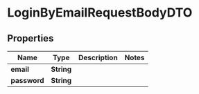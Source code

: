 

# LoginByEmailRequestBodyDTO


## Properties

| Name | Type | Description | Notes |
|------------ | ------------- | ------------- | -------------|
|**email** | **String** |  |  |
|**password** | **String** |  |  |



